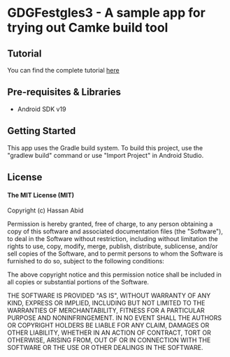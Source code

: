 GDGFestgles3 - A sample app for trying out Camke build tool
=====================================

Tutorial
---------------

You can find the complete tutorial [here](https://goo.gl/lzJ1MY)

Pre-requisites & Libraries
--------------

- Android SDK v19

Getting Started
---------------

This app uses the Gradle build system. To build this project, use the
"gradlew build" command or use "Import Project" in Android Studio.



License
-------

#### The MIT License (MIT)

Copyright (c) Hassan Abid

Permission is hereby granted, free of charge, to any person obtaining a copy of
this software and associated documentation files (the "Software"), to deal in
the Software without restriction, including without limitation the rights to
use, copy, modify, merge, publish, distribute, sublicense, and/or sell copies
of the Software, and to permit persons to whom the Software is furnished to do
so, subject to the following conditions:

The above copyright notice and this permission notice shall be included in all
copies or substantial portions of the Software.

THE SOFTWARE IS PROVIDED "AS IS", WITHOUT WARRANTY OF ANY KIND, EXPRESS OR
IMPLIED, INCLUDING BUT NOT LIMITED TO THE WARRANTIES OF MERCHANTABILITY,
FITNESS FOR A PARTICULAR PURPOSE AND NONINFRINGEMENT. IN NO EVENT SHALL THE
AUTHORS OR COPYRIGHT HOLDERS BE LIABLE FOR ANY CLAIM, DAMAGES OR OTHER
LIABILITY, WHETHER IN AN ACTION OF CONTRACT, TORT OR OTHERWISE, ARISING FROM,
OUT OF OR IN CONNECTION WITH THE SOFTWARE OR THE USE OR OTHER DEALINGS IN THE
SOFTWARE.
